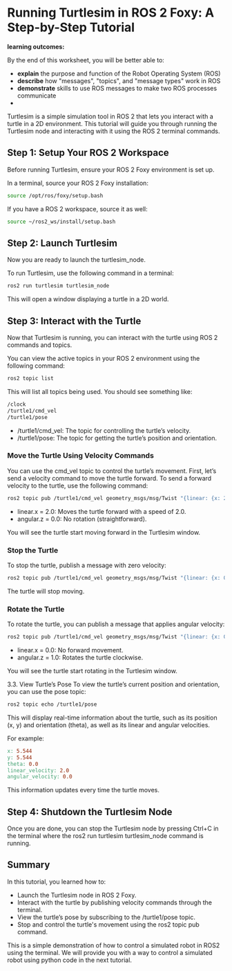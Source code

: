 # Running Turtlesim in ROS 2 Foxy: A Step-by-Step Tutorial

**learning outcomes:**

By the end of this worksheet, you will be better able to:

- **explain** the purpose and function of the Robot Operating System (ROS)
- **describe** how "messages", "topics", and "message types" work in ROS
- **demonstrate** skills to use ROS messages to make two ROS processes communicate
- 
Turtlesim is a simple simulation tool in ROS 2 that lets you interact with a turtle in a 2D environment. This tutorial will guide you through running the Turtlesim node and interacting with it using the ROS 2 terminal commands.

## Step 1: Setup Your ROS 2 Workspace
Before running Turtlesim, ensure your ROS 2 Foxy environment is set up.

In a terminal, source your ROS 2 Foxy installation:

```bash
source /opt/ros/foxy/setup.bash
```
If you have a ROS 2 workspace, source it as well:

```bash
source ~/ros2_ws/install/setup.bash
```

## Step 2: Launch Turtlesim
Now you are ready to launch the turtlesim_node.

To run Turtlesim, use the following command in a terminal:

```bash
ros2 run turtlesim turtlesim_node
```

This will open a window displaying a turtle in a 2D world.

## Step 3: Interact with the Turtle
Now that Turtlesim is running, you can interact with the turtle using ROS 2 commands and topics.


You can view the active topics in your ROS 2 environment using the following command:

```bash
ros2 topic list
```

This will list all topics being used. You should see something like:

```bash
/clock
/turtle1/cmd_vel
/turtle1/pose
```

- /turtle1/cmd_vel: The topic for controlling the turtle’s velocity.
- /turtle1/pose: The topic for getting the turtle’s position and orientation.

### Move the Turtle Using Velocity Commands
You can use the cmd_vel topic to control the turtle’s movement. First, let’s send a velocity command to move the turtle forward. To send a forward velocity to the turtle, use the following command:

```bash
ros2 topic pub /turtle1/cmd_vel geometry_msgs/msg/Twist "{linear: {x: 2.0}, angular: {z: 0.0}}"
```

- linear.x = 2.0: Moves the turtle forward with a speed of 2.0.
- angular.z = 0.0: No rotation (straightforward).

You will see the turtle start moving forward in the Turtlesim window.

### Stop the Turtle
To stop the turtle, publish a message with zero velocity:

```bash
ros2 topic pub /turtle1/cmd_vel geometry_msgs/msg/Twist "{linear: {x: 0.0}, angular: {z: 0.0}}"
```

The turtle will stop moving.

### Rotate the Turtle
To rotate the turtle, you can publish a message that applies angular velocity:

```bash
ros2 topic pub /turtle1/cmd_vel geometry_msgs/msg/Twist "{linear: {x: 0.0}, angular: {z: 1.0}}"
```

- linear.x = 0.0: No forward movement.
- angular.z = 1.0: Rotates the turtle clockwise.

You will see the turtle start rotating in the Turtlesim window.

3.3. View Turtle’s Pose
To view the turtle’s current position and orientation, you can use the pose topic:

```bash
ros2 topic echo /turtle1/pose
```

This will display real-time information about the turtle, such as its position (x, y) and orientation (theta), as well as its linear and angular velocities.

For example:

```makefile
x: 5.544
y: 5.544
theta: 0.0
linear_velocity: 2.0
angular_velocity: 0.0
```

This information updates every time the turtle moves.

## Step 4: Shutdown the Turtlesim Node
Once you are done, you can stop the Turtlesim node by pressing Ctrl+C in the terminal where the ros2 run turtlesim turtlesim_node command is running.

## Summary
In this tutorial, you learned how to:

- Launch the Turtlesim node in ROS 2 Foxy.
- Interact with the turtle by publishing velocity commands through the terminal.
- View the turtle’s pose by subscribing to the /turtle1/pose topic.
- Stop and control the turtle's movement using the ros2 topic pub command.

This is a simple demonstration of how to control a simulated robot in ROS2 using the terminal. We will provide you with a way to control a simulated robot using python code in the next tutorial. 